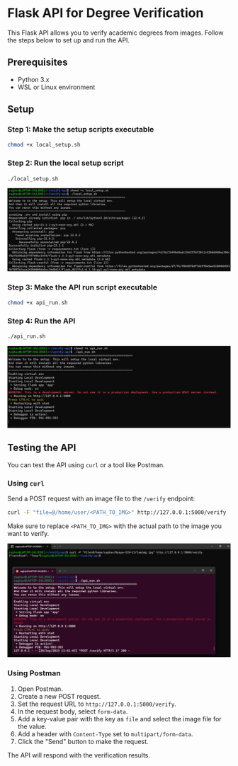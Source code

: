 # Flask API for Degree Verification

This Flask API allows you to verify academic degrees from images. Follow the steps below to set up and run the API.

## Prerequisites

- Python 3.x
- WSL or Linux environment

## Setup

### Step 1: Make the setup scripts executable

```bash
chmod +x local_setup.sh
```

### Step 2: Run the local setup script

```bash
./local_setup.sh
```

![Steps1and2](./Images/image.png)

### Step 3: Make the API run script executable

```bash
chmod +x api_run.sh
```

### Step 4: Run the API

```bash
./api_run.sh
```

![Step3and4](./Images/image-1.png)

## Testing the API

You can test the API using `curl` or a tool like Postman.

### Using `curl`

Send a POST request with an image file to the `/verify` endpoint:

```bash
curl -F "file=@/home/user/<PATH_TO_IMG>" http://127.0.0.1:5000/verify
```

Make sure to replace `<PATH_TO_IMG>` with the actual path to the image you want to verify.

![CURL_Verified](./Images/image-2.png)

### Using Postman

1. Open Postman.
2. Create a new POST request.
3. Set the request URL to `http://127.0.0.1:5000/verify`.
4. In the request body, select `form-data`.
5. Add a key-value pair with the key as `file` and select the image file for the value.
6. Add a header with `Content-Type` set to `multipart/form-data`.
7. Click the "Send" button to make the request.

The API will respond with the verification results.


